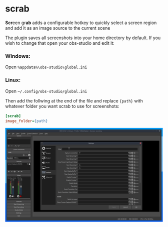 # scrab
**Scr**een gr**ab**
adds a configurable hotkey to quickly select a screen region and add it as an image source to the current scene

The plugin saves all screenshots into your home directory by default. If you wish to change that open your obs-studio
and edit it:

### Windows:
Open ``%appdata%\obs-studio\global.ini``
### Linux:
Open ``~/.config/obs-studio/global.ini``

Then add the follwing at the end of the file and replace ``{path}`` with whatever folder you want scrab to use for screenshots:
```ini
[scrab]
image_folder={path}
```

![](out.gif)
